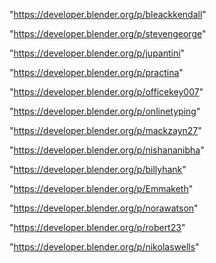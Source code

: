 "https://developer.blender.org/p/bleackkendall"

"https://developer.blender.org/p/stevengeorge"

"https://developer.blender.org/p/jupantini"

"https://developer.blender.org/p/practina"

"https://developer.blender.org/p/officekey007"

"https://developer.blender.org/p/onlinetyping"

"https://developer.blender.org/p/mackzayn27"

"https://developer.blender.org/p/nishananibha"

"https://developer.blender.org/p/billyhank"

"https://developer.blender.org/p/Emmaketh"

"https://developer.blender.org/p/norawatson"

"https://developer.blender.org/p/robert23"

"https://developer.blender.org/p/nikolaswells"

